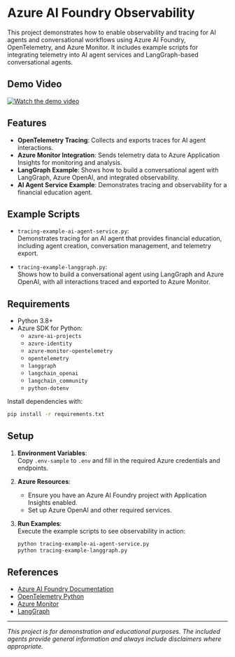 # Azure AI Foundry Observability

This project demonstrates how to enable observability and tracing for AI agents and conversational workflows using Azure AI Foundry, OpenTelemetry, and Azure Monitor. It includes example scripts for integrating telemetry into AI agent services and LangGraph-based conversational agents.

## Demo Video
[![Watch the demo video](https://img.youtube.com/vi/Qa1wL7Iahfg/0.jpg)](https://www.youtube.com/watch?v=Qa1wL7Iahfg)

## Features

- **OpenTelemetry Tracing**: Collects and exports traces for AI agent interactions.
- **Azure Monitor Integration**: Sends telemetry data to Azure Application Insights for monitoring and analysis.
- **LangGraph Example**: Shows how to build a conversational agent with LangGraph, Azure OpenAI, and integrated observability.
- **AI Agent Service Example**: Demonstrates tracing and observability for a financial education agent.

## Example Scripts

- `tracing-example-ai-agent-service.py`:  
  Demonstrates tracing for an AI agent that provides financial education, including agent creation, conversation management, and telemetry export.

- `tracing-example-langgraph.py`:  
  Shows how to build a conversational agent using LangGraph and Azure OpenAI, with all interactions traced and exported to Azure Monitor.

## Requirements

- Python 3.8+
- Azure SDK for Python:
  - `azure-ai-projects`
  - `azure-identity`
  - `azure-monitor-opentelemetry`
  - `opentelemetry`
  - `langgraph`
  - `langchain_openai`
  - `langchain_community`
  - `python-dotenv`

Install dependencies with:

```sh
pip install -r requirements.txt
```

## Setup

1. **Environment Variables**:  
   Copy `.env-sample` to `.env` and fill in the required Azure credentials and endpoints.

2. **Azure Resources**:  
   - Ensure you have an Azure AI Foundry project with Application Insights enabled.
   - Set up Azure OpenAI and other required services.

3. **Run Examples**:  
   Execute the example scripts to see observability in action:

   ```sh
   python tracing-example-ai-agent-service.py
   python tracing-example-langgraph.py
   ```

## References

- [Azure AI Foundry Documentation](https://learn.microsoft.com/en-us/azure/ai-foundry/what-is-azure-ai-foundry/)
- [OpenTelemetry Python](https://opentelemetry.io/docs/instrumentation/python/)
- [Azure Monitor](https://learn.microsoft.com/en-us/azure/azure-monitor/)
- [LangGraph](https://github.com/langchain-ai/langgraph)

---

*This project is for demonstration and educational purposes. The included agents provide general information and always include disclaimers where appropriate.*